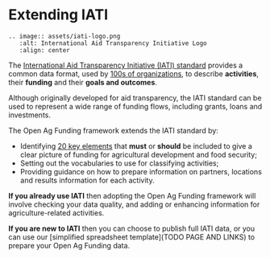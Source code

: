 Extending IATI
==============

```eval_rst
.. image:: assets/iati-logo.png
   :alt: International Aid Transparency Initiative Logo
   :align: center
```

The [International Aid Transparency Initiative (IATI) standard](http://iatistandard.org/) provides a common data format, used by [100s of organizations](https://www.iatiregistry.org/), to describe **activities**, their **funding** and their **goals and outcomes**. 

Although originally developed for aid transparency, the IATI standard can be used to represent a wide range of funding flows, including grants, loans and investments. 

The Open Ag Funding framework extends the IATI standard by:

* Identifying [20 key elements](framework.md) that **must** or **should** be included to give a clear picture of funding for agricultural development and food security;
* Setting out the vocabularies to use for classifying activities;
* Providing guidance on how to prepare information on partners, locations and results information for each activity.

**If you already use IATI** then adopting the Open Ag Funding framework will involve checking your data quality, and adding or enhancing information for agriculture-related activities. 

**If you are new to IATI** then you can choose to publish full IATI data, or you can use our [simplified spreadsheet template](TODO PAGE AND LINKS) to prepare your Open Ag Funding data.